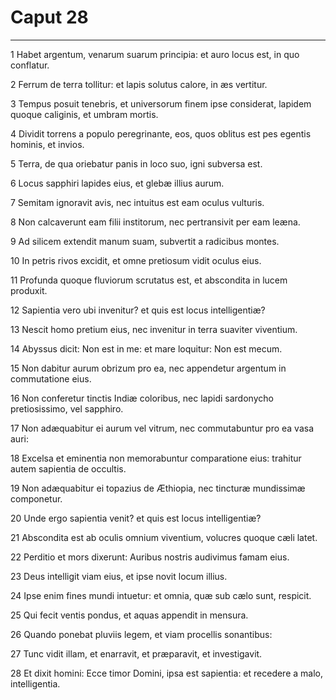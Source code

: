 # Caput 28

***

1 Habet argentum, venarum suarum principia: et auro locus est, in quo conflatur.

2 Ferrum de terra tollitur: et lapis solutus calore, in æs vertitur.

3 Tempus posuit tenebris, et universorum finem ipse considerat, lapidem quoque caliginis, et umbram mortis.

4 Dividit torrens a populo peregrinante, eos, quos oblitus est pes egentis hominis, et invios.

5 Terra, de qua oriebatur panis in loco suo, igni subversa est.

6 Locus sapphiri lapides eius, et glebæ illius aurum.

7 Semitam ignoravit avis, nec intuitus est eam oculus vulturis.

8 Non calcaverunt eam filii institorum, nec pertransivit per eam leæna.

9 Ad silicem extendit manum suam, subvertit a radicibus montes.

10 In petris rivos excidit, et omne pretiosum vidit oculus eius.

11 Profunda quoque fluviorum scrutatus est, et abscondita in lucem produxit.

12 Sapientia vero ubi invenitur? et quis est locus intelligentiæ?

13 Nescit homo pretium eius, nec invenitur in terra suaviter viventium.

14 Abyssus dicit: Non est in me: et mare loquitur: Non est mecum.

15 Non dabitur aurum obrizum pro ea, nec appendetur argentum in commutatione eius.

16 Non conferetur tinctis Indiæ coloribus, nec lapidi sardonycho pretiosissimo, vel sapphiro.

17 Non adæquabitur ei aurum vel vitrum, nec commutabuntur pro ea vasa auri:

18 Excelsa et eminentia non memorabuntur comparatione eius: trahitur autem sapientia de occultis.

19 Non adæquabitur ei topazius de Æthiopia, nec tincturæ mundissimæ componetur.

20 Unde ergo sapientia venit? et quis est locus intelligentiæ?

21 Abscondita est ab oculis omnium viventium, volucres quoque cæli latet.

22 Perditio et mors dixerunt: Auribus nostris audivimus famam eius.

23 Deus intelligit viam eius, et ipse novit locum illius.

24 Ipse enim fines mundi intuetur: et omnia, quæ sub cælo sunt, respicit.

25 Qui fecit ventis pondus, et aquas appendit in mensura.

26 Quando ponebat pluviis legem, et viam procellis sonantibus:

27 Tunc vidit illam, et enarravit, et præparavit, et investigavit.

28 Et dixit homini: Ecce timor Domini, ipsa est sapientia: et recedere a malo, intelligentia.


